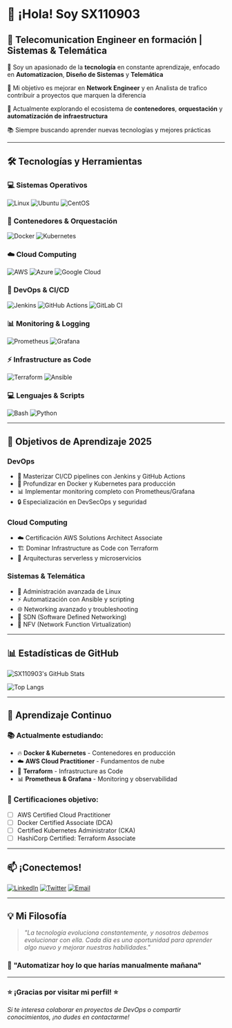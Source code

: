 # 👋 ¡Hola! Soy SX110903

## 🚀 Telecomunication Engineer en formación | Sistemas & Telemática

🌟 Soy un apasionado de la **tecnología** en constante aprendizaje, enfocado en **Automatizacion**, **Diseño de Sistemas** y **Telemática**

🚀 Mi objetivo es mejorar en  **Network Engineer**  y en Analista de trafico contribuir a proyectos que marquen la diferencia

🔭 Actualmente explorando el ecosistema de **contenedores**, **orquestación** y **automatización de infraestructura**

📚 Siempre buscando aprender nuevas tecnologías y mejores prácticas

---

## 🛠️ **Tecnologías y Herramientas**

### 💻 **Sistemas Operativos**
![Linux](https://img.shields.io/badge/Linux-FCC624?style=for-the-badge&logo=linux&logoColor=black)
![Ubuntu](https://img.shields.io/badge/Ubuntu-E95420?style=for-the-badge&logo=ubuntu&logoColor=white)
![CentOS](https://img.shields.io/badge/CentOS-262577?style=for-the-badge&logo=centos&logoColor=white)

### 🐳 **Contenedores & Orquestación**
![Docker](https://img.shields.io/badge/Docker-2496ED?style=for-the-badge&logo=docker&logoColor=white)
![Kubernetes](https://img.shields.io/badge/Kubernetes-326CE5?style=for-the-badge&logo=kubernetes&logoColor=white)

### ☁️ **Cloud Computing**
![AWS](https://img.shields.io/badge/AWS-232F3E?style=for-the-badge&logo=amazon-aws&logoColor=white)
![Azure](https://img.shields.io/badge/Microsoft_Azure-0089D0?style=for-the-badge&logo=microsoft-azure&logoColor=white)
![Google Cloud](https://img.shields.io/badge/Google_Cloud-4285F4?style=for-the-badge&logo=google-cloud&logoColor=white)

### 🔧 **DevOps & CI/CD**
![Jenkins](https://img.shields.io/badge/Jenkins-D24939?style=for-the-badge&logo=jenkins&logoColor=white)
![GitHub Actions](https://img.shields.io/badge/GitHub_Actions-2088FF?style=for-the-badge&logo=github-actions&logoColor=white)
![GitLab CI](https://img.shields.io/badge/GitLab_CI-FC6D26?style=for-the-badge&logo=gitlab&logoColor=white)

### 📊 **Monitoring & Logging**
![Prometheus](https://img.shields.io/badge/Prometheus-E6522C?style=for-the-badge&logo=prometheus&logoColor=white)
![Grafana](https://img.shields.io/badge/Grafana-F46800?style=for-the-badge&logo=grafana&logoColor=white)

### ⚡ **Infrastructure as Code**
![Terraform](https://img.shields.io/badge/Terraform-623CE4?style=for-the-badge&logo=terraform&logoColor=white)
![Ansible](https://img.shields.io/badge/Ansible-EE0000?style=for-the-badge&logo=ansible&logoColor=white)

### 💻 **Lenguajes & Scripts**
![Bash](https://img.shields.io/badge/Bash-4EAA25?style=for-the-badge&logo=gnu-bash&logoColor=white)
![Python](https://img.shields.io/badge/Python-3776AB?style=for-the-badge&logo=python&logoColor=white)

---

## 🎯 **Objetivos de Aprendizaje 2025**

### DevOps
- 🚀 Masterizar CI/CD pipelines con Jenkins y GitHub Actions
- 🐳 Profundizar en Docker y Kubernetes para producción
- 📊 Implementar monitoring completo con Prometheus/Grafana
- 🔒 Especialización en DevSecOps y seguridad

### Cloud Computing
- ☁️ Certificación AWS Solutions Architect Associate
- 🏗️ Dominar Infrastructure as Code con Terraform
- 🔄 Arquitecturas serverless y microservicios

### Sistemas & Telemática
- 🐧 Administración avanzada de Linux
- ⚡ Automatización con Ansible y scripting
- 🌐 Networking avanzado y troubleshooting
- 📡 SDN (Software Defined Networking)
- 🔗 NFV (Network Function Virtualization)

---

## 📊 **Estadísticas de GitHub**

![SX110903's GitHub Stats](https://github-readme-stats.vercel.app/api?username=SX110903&show_icons=true&theme=radical&hide_border=true&bg_color=0d1117)

![Top Langs](https://github-readme-stats.vercel.app/api/top-languages/?username=SX110903&layout=compact&theme=radical&hide_border=true&bg_color=0d1117)

---

## 🌱 **Aprendizaje Continuo**

### 📚 **Actualmente estudiando:**
- 🔥 **Docker & Kubernetes** - Contenedores en producción
- ☁️ **AWS Cloud Practitioner** - Fundamentos de nube
- 🔧 **Terraform** - Infrastructure as Code
- 📊 **Prometheus & Grafana** - Monitoring y observabilidad

### 🎯 **Certificaciones objetivo:**
- [ ] AWS Certified Cloud Practitioner
- [ ] Docker Certified Associate (DCA)
- [ ] Certified Kubernetes Administrator (CKA)
- [ ] HashiCorp Certified: Terraform Associate

---

## 📫 **¡Conectemos!**

[![LinkedIn](https://img.shields.io/badge/LinkedIn-0077B5?style=for-the-badge&logo=linkedin&logoColor=white)](https://linkedin.com/in/SX110903)
[![Twitter](https://img.shields.io/badge/Twitter-1DA1F2?style=for-the-badge&logo=twitter&logoColor=white)](https://twitter.com/SX110903)
[![Email](https://img.shields.io/badge/Email-D14836?style=for-the-badge&logo=gmail&logoColor=white)](mailto:sx110903@email.com)

---

## 💡 **Mi Filosofía**

> *"La tecnología evoluciona constantemente, y nosotros debemos evolucionar con ella. Cada día es una oportunidad para aprender algo nuevo y mejorar nuestras habilidades."*

### 🚀 **"Automatizar hoy lo que harías manualmente mañana"**

---

### ⭐ **¡Gracias por visitar mi perfil!** ⭐
*Si te interesa colaborar en proyectos de DevOps o compartir conocimientos, ¡no dudes en contactarme!*
